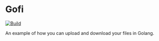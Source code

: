 # Gofi

[![Build](https://github.com/RashadAnsari/gofi/actions/workflows/main.yml/badge.svg?branch=master)](https://github.com/RashadAnsari/gofi/actions/workflows/main.yml)

An example of how you can upload and download your files in Golang.
